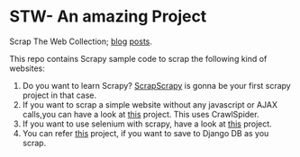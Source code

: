 STW- An amazing Project
==============

Scrap The Web Collection; [blog](https://tapaswenipathak.wordpress.com/2014/09/05/scraping-with-scrapy-part-1/) [posts](https://tapaswenipathak.wordpress.com/2014/09/06/scraping-with-scrapy-part-2/).

This repo contains Scrapy sample code to scrap the following kind of websites:

1. Do you want to learn Scrapy? [ScrapScrapy](https://github.com/tapasweni-pathak/STW-Collection/tree/master/ScrapScrapy) is gonna be your first scrapy project in that case.
2. If you want to scrap a simple website without any javascript or AJAX calls,you can have a look at [this](https://github.com/tapasweni-pathak/STW-Collection/tree/master/SimpleScrapy) project. This uses CrawlSpider.
3. If you want to use selenium with scrapy, have a look at [this](https://github.com/tapasweni-pathak/STW-Collection/tree/master/ScrapyWithSelenium) project.
4. You can refer [this](https://github.com/tapasweni-pathak/STW-Collection/tree/master/ScrapyWithDjango/Forestessentialsindia) project, if you want to save to Django DB as you scrap.
